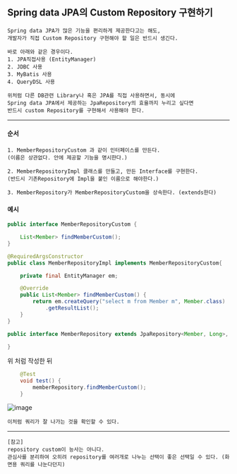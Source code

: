 ## Spring data JPA의 Custom Repository 구현하기

    Spring data JPA가 많은 기능을 편리하게 제공한다고는 해도,
    개발자가 직접 Custom Repository 구현해야 할 일은 반드시 생긴다.

    바로 아래와 같은 경우이다.
    1. JPA직접사용 (EntityManager)
    2. JDBC 사용
    3. MyBatis 사용
    4. QueryDSL 사용

    위처럼 다른 DB관련 Library나 혹은 JPA를 직접 사용하면서, 동시에
    Spring data JPA에서 제공하는 JpaRepository의 효율까지 누리고 싶다면
    반드시 custom Repository를 구현해서 사용해야 한다.

---

#### 순서

    1. MemberRepositoryCustom 과 같이 인터페이스를 만든다.
    (이름은 상관없다. 안에 제공할 기능을 명시한다.)

    2. MemberRepositoryImpl 클래스를 만들고, 만든 Interface를 구현한다.
    (반드시 기존Repository에 Impl을 붙인 이름으로 해야한다.)

    3. MemberRepository가 MemberRepositoryCustom을 상속한다. (extends한다)

#### 예시

```java
public interface MemberRepositoryCustom {

    List<Member> findMemberCustom();
}

@RequiredArgsConstructor
public class MemberRepositoryImpl implements MemberRepositoryCustom{

    private final EntityManager em;

    @Override
    public List<Member> findMemberCustom() {
        return em.createQuery("select m from Member m", Member.class)
            .getResultList();
    }
}

public interface MemberRepository extends JpaRepository<Member, Long>, MemberRepositoryCustom {

}

```

위 처럼 작성한 뒤

```java
    @Test
    void test() {
        memberRepository.findMemberCustom();
    }
```

![image](https://user-images.githubusercontent.com/19279163/132871111-d79091d0-d5ff-4e19-beef-d30a76a18a4c.png)

    이처럼 쿼리가 잘 나가는 것을 확인할 수 있다.

---

    [참고]
    repository custom이 능사는 아니다.
    관심사를 분리하여 오히려 repository를 여러개로 나누는 선택이 좋은 선택일 수 있다. (화면용 쿼리를 나눈다던지)